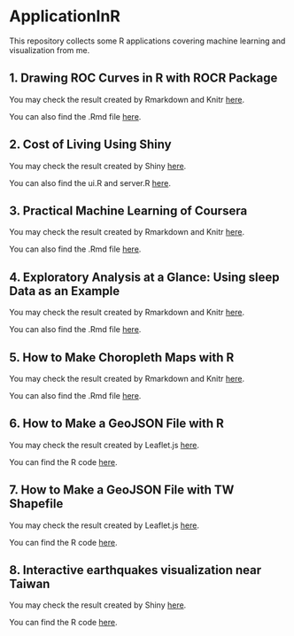 # ApplicationInR
This repository collects some R applications covering machine learning and visualization from me.

## 1. Drawing ROC Curves in R with ROCR Package

You may check the result created by Rmarkdown and Knitr [here](http://yaojenkuo.github.io/diamondsROC.html).

You can also find the .Rmd file [here](https://github.com/yaojenkuo/ApplicationInR/tree/master/diamondsROC).

## 2. Cost of Living Using Shiny

You may check the result created by Shiny [here](https://yaojenkuo.shinyapps.io/wsjIndia).

You can also find the ui.R and server.R [here](https://github.com/yaojenkuo/ApplicationInR/tree/master/wsjIndia).

## 3. Practical Machine Learning of Coursera

You may check the result created by Rmarkdown and Knitr [here](http://yaojenkuo.github.io/pml.html).

You can also find the .Rmd file [here](https://github.com/yaojenkuo/ApplicationInR/tree/master/pmlCoursera).

## 4. Exploratory Analysis at a Glance: Using sleep Data as an Example 

You may check the result created by Rmarkdown and Knitr [here](https://yaojenkuo.github.io/explorationOfSleep.html).

You can also find the .Rmd file [here](https://github.com/yaojenkuo/ApplicationInR/tree/master/explorationOfSleep).

## 5. How to Make Choropleth Maps with R

You may check the result created by Rmarkdown and Knitr [here](https://yaojenkuo.github.io/choroplethMap.html).

You can also find the .Rmd file [here](https://github.com/yaojenkuo/ApplicationInR/tree/master/choroplethMap).

## 6. How to Make a GeoJSON File with R

You may check the result created by Leaflet.js [here](http://yaojenkuo.github.io/worldGenderRatio.html).

You can find the R code [here](https://github.com/yaojenkuo/ApplicationInR/tree/master/worldGenderRatio).

## 7. How to Make a GeoJSON File with TW Shapefile

You may check the result created by Leaflet.js [here](http://yaojenkuo.github.io/twnCountyDropRate.html).

You can find the R code [here](https://github.com/yaojenkuo/ApplicationInR/tree/master/twnCountyDropRate).

## 8. Interactive earthquakes visualization near Taiwan

You may check the result created by Shiny [here](https://yaojenkuo.shinyapps.io/quakesTW).

You can find the R code [here](https://github.com/yaojenkuo/ApplicationInR/tree/master/quakesTW).